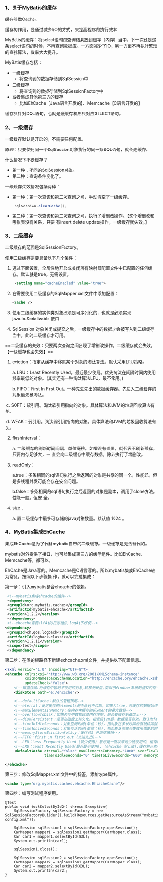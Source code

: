 ### 1、关于MyBatis的缓存

缓存叫做Cache。

缓存的作用，是通过减少I/O的方式，来提高程序的执行效率

MyBatis的缓存：将select语句的查询结果放到缓存（内存）当中，下一次还是这条select语句的时候，不再查询数据库。一方面减少了IO，另一方面不再执行繁琐的查找算法，效率大大提升。

MyBatis缓存包括：

+ 一级缓存
  + 将查询到的数据存储到SqlSession中
+ 二级缓存
  + 将查询到的数据存储到SqlSessionFactory中
+ 或者集成其他第三方的缓存
  + 比如EhCache【Java语言开发的】、Memcache【C语言开发的】

缓存只针对DQL语句，也就是说缓存机制只对应SELECT语句。

### 2、一级缓存

一级缓存默认是开启的，不需要任何配置。

原理：只要使用同一个SqlSession对象执行的同一条SQL语句，就会走缓存。

什么情况下不⾛缓存？

+ 第⼀种：不同的SqlSession对象。
+ 第⼆种：查询条件变化了。 

⼀级缓存失效情况包括两种： 

+ 第⼀种：第⼀次查询和第⼆次查询之间，⼿动清空了⼀级缓存。

  ```java
   sqlSession.clearCache();
  ```

+ 第⼆种：第⼀次查询和第⼆次查询之间，执⾏了增删改操作。【这个增删改和哪张表没有关系，只要 有insert  delete  update操作，⼀级缓存就失效。】

### 3、二级缓存

⼆级缓存的范围是SqlSessionFactory。

使⽤⼆级缓存需要具备以下几个条件：

1. 通过下面设置，全局性地开启或关闭所有映射器配置⽂件中已配置的任何缓存。默认就是true，⽆需设置。

   ```xml
    <setting name="cacheEnabled" value="true">
   ```

2. 在需要使⽤⼆级缓存的SqlMapper.xml⽂件中添加配置：

   ```xml
   <cache />
   ```

3. 使⽤⼆级缓存的实体类对象必须是可序列化的，也就是必须实现 java.io.Serializable 接⼝

4. SqlSession 对象关闭或提交之后，⼀级缓存中的数据才会被写⼊到⼆级缓存当中。此时⼆级缓存才可⽤。

==⼆级缓存的失效：只要两次查询之间出现了增删改操作。⼆级缓存就会失效。【⼀级缓存也会失效】==

1. eviction：指定从缓存中移除某个对象的淘汰算法。默认采⽤LRU策略。

   a.  LRU：Least  Recently  Used。最近最少使⽤。优先淘汰在间隔时间内使⽤频率最低的对象。(其实还有⼀种淘汰算法LFU，最不常⽤。)  

   b. FIFO：First  In  First  Out。⼀种先进先出的数据缓存器。先进⼊⼆级缓存的对象最先被淘汰。 

​       c. SOFT：软引⽤。淘汰软引⽤指向的对象。具体算法和JVM的垃圾回收算法有关。 

​       d. WEAK：弱引⽤。淘汰弱引⽤指向的对象。具体算法和JVM的垃圾回收算法有关。

2. flushInterval：

   a. ⼆级缓存的刷新时间间隔。单位毫秒。如果没有设置。就代表不刷新缓存，只要内存⾜够⼤，⼀ 直会向⼆级缓存中缓存数据。除⾮执⾏了增删改。

3. readOnly：

   a.true：多条相同的sql语句执⾏之后返回的对象是共享的同⼀个。性能好。但是多线程并发可能会存在安全问题。

   b.false：多条相同的sql语句执⾏之后返回的对象是副本，调⽤了clone⽅法。性能⼀般。但安 全。

4. size：

   a. 置⼆级缓存中最多可存储的java对象数量。默认值 1024 。

### 4、MyBatis集成EhCache

集成EhCache是为了代替mybatis⾃带的⼆级缓存。⼀级缓存是⽆法替代的。

mybatis对外提供了接⼝，也可以集成第三⽅的缓存组件。⽐如EhCache、Memcache等。都可以。

EhCache是Java写的。Memcache是C语⾔写的。所以mybatis集成EhCache较为常⻅，按照以下步骤操 作，就可以完成集成： 

第⼀步：引⼊mybatis整合ehcache的依赖。

```xml
 <!--mybatis集成ehcache的组件-->
 <dependency>
 <groupId>org.mybatis.caches</groupId>
 <artifactId>mybatis-ehcache</artifactId>
 <version>1.2.2</version>
 </dependency>
 <!--ehcache需要slf4j的⽇志组件,log4j不好使-->
<dependency>
 <groupId>ch.qos.logback</groupId>
 <artifactId>logback-classic</artifactId>
 <version>1.2.11</version>
 <scope>test</scope>
 </dependency>
```

第⼆步：在类的根路径下新建echcache.xml⽂件，并提供以下配置信息。 

```xml
<?xml version="1.0" encoding="UTF-8"?>
<ehcache xmlns:xsi="http://www.w3.org/2001/XMLSchema-instance"
         xsi:noNamespaceSchemaLocation="http://ehcache.org/ehcache.xsd"
         updateCheck="false">
    <!--磁盘存储:将缓存中暂时不使用的对象,转移到硬盘,类似于Windows系统的虚拟内存-->
    <diskStore path="e:/ehcache"/>
  
    <!--defaultCache：默认的管理策略-->
    <!--eternal：设定缓存的elements是否永远不过期。如果为true，则缓存的数据始终有效，如果为false那么还要根据timeToIdleSeconds，timeToLiveSeconds判断-->
    <!--maxElementsInMemory：在内存中缓存的element的最大数目-->
    <!--overflowToDisk：如果内存中数据超过内存限制，是否要缓存到磁盘上-->
    <!--diskPersistent：是否在磁盘上持久化。指重启jvm后，数据是否有效。默认为false-->
    <!--timeToIdleSeconds：对象空闲时间(单位：秒)，指对象在多长时间没有被访问就会失效。只对eternal为false的有效。默认值0，表示一直可以访问-->
    <!--timeToLiveSeconds：对象存活时间(单位：秒)，指对象从创建到失效所需要的时间。只对eternal为false的有效。默认值0，表示一直可以访问-->
    <!--memoryStoreEvictionPolicy：缓存的3 种清空策略-->
    <!--FIFO：first in first out (先进先出)-->
    <!--LFU：Less Frequently Used (最少使用).意思是一直以来最少被使用的。缓存的元素有一个hit 属性，hit 值最小的将会被清出缓存-->
    <!--LRU：Least Recently Used(最近最少使用). (ehcache 默认值).缓存的元素有一个时间戳，当缓存容量满了，而又需要腾出地方来缓存新的元素的时候，那么现有缓存元素中时间戳离当前时间最远的元素将被清出缓存-->
    <defaultCache eternal="false" maxElementsInMemory="1000" overflowToDisk="false" diskPersistent="false"
                  timeToIdleSeconds="0" timeToLiveSeconds="600" memoryStoreEvictionPolicy="LRU"/>

</ehcache>
```

第三步：修改SqlMapper.xml文件中的<cache/>标签，添加type属性。

```xml
<cache type="org.mybatis.caches.ehcache.EhcacheCache"/>
```

第四步：编写测试程序使用。

```
@Test
public void testSelectById2() throws Exception{
    SqlSessionFactory sqlSessionFactory = new SqlSessionFactoryBuilder().build(Resources.getResourceAsStream("mybatis-config.xml"));
    
    SqlSession sqlSession1 = sqlSessionFactory.openSession();
    CarMapper mapper1 = sqlSession1.getMapper(CarMapper.class);
    Car car1 = mapper1.selectById(83L);
    System.out.println(car1);
    
    sqlSession1.close();
    
    SqlSession sqlSession2 = sqlSessionFactory.openSession();
    CarMapper mapper2 = sqlSession2.getMapper(CarMapper.class);
    Car car2 = mapper2.selectById(83L);
    System.out.println(car2);
}
```

